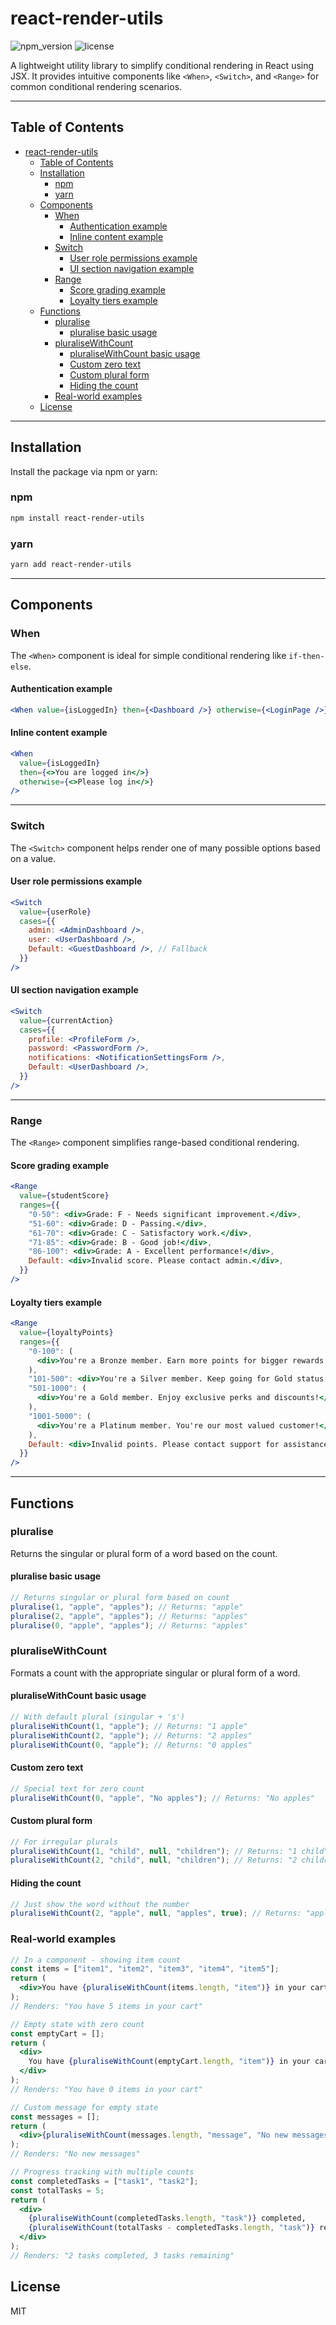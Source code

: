 # react-render-utils

![npm_version](https://img.shields.io/npm/v/react-render-utils) ![license](https://img.shields.io/npm/l/react-render-utils)

A lightweight utility library to simplify conditional rendering in React using JSX. It provides intuitive components like `<When>`, `<Switch>`, and `<Range>` for common conditional rendering scenarios.

---

## Table of Contents

- [react-render-utils](#react-render-utils)
  - [Table of Contents](#table-of-contents)
  - [Installation](#installation)
    - [npm](#npm)
    - [yarn](#yarn)
  - [Components](#components)
    - [When](#when)
      - [Authentication example](#authentication-example)
      - [Inline content example](#inline-content-example)
    - [Switch](#switch)
      - [User role permissions example](#user-role-permissions-example)
      - [UI section navigation example](#ui-section-navigation-example)
    - [Range](#range)
      - [Score grading example](#score-grading-example)
      - [Loyalty tiers example](#loyalty-tiers-example)
  - [Functions](#functions)
    - [pluralise](#pluralise)
      - [pluralise basic usage](#pluralise-basic-usage)
    - [pluraliseWithCount](#pluralisewithcount)
      - [pluraliseWithCount basic usage](#pluralisewithcount-basic-usage)
      - [Custom zero text](#custom-zero-text)
      - [Custom plural form](#custom-plural-form)
      - [Hiding the count](#hiding-the-count)
    - [Real-world examples](#real-world-examples)
  - [License](#license)

---

## Installation

Install the package via npm or yarn:

### npm

```bash
npm install react-render-utils
```

### yarn

```bash
yarn add react-render-utils
```

---

## Components

### When

The `<When>` component is ideal for simple conditional rendering like `if-then-else`.

#### Authentication example

```jsx
<When value={isLoggedIn} then={<Dashboard />} otherwise={<LoginPage />} />
```

#### Inline content example

```jsx
<When
  value={isLoggedIn}
  then={<>You are logged in</>}
  otherwise={<>Please log in</>}
/>
```

---

### Switch

The `<Switch>` component helps render one of many possible options based on a value.

#### User role permissions example

```jsx
<Switch
  value={userRole}
  cases={{
    admin: <AdminDashboard />,
    user: <UserDashboard />,
    Default: <GuestDashboard />, // Fallback
  }}
/>
```

#### UI section navigation example

```jsx
<Switch
  value={currentAction}
  cases={{
    profile: <ProfileForm />,
    password: <PasswordForm />,
    notifications: <NotificationSettingsForm />,
    Default: <UserDashboard />,
  }}
/>
```

---

### Range

The `<Range>` component simplifies range-based conditional rendering.

#### Score grading example

```jsx
<Range
  value={studentScore}
  ranges={{
    "0-50": <div>Grade: F - Needs significant improvement.</div>,
    "51-60": <div>Grade: D - Passing.</div>,
    "61-70": <div>Grade: C - Satisfactory work.</div>,
    "71-85": <div>Grade: B - Good job!</div>,
    "86-100": <div>Grade: A - Excellent performance!</div>,
    Default: <div>Invalid score. Please contact admin.</div>,
  }}
/>
```

#### Loyalty tiers example

```jsx
<Range
  value={loyaltyPoints}
  ranges={{
    "0-100": (
      <div>You're a Bronze member. Earn more points for bigger rewards!</div>
    ),
    "101-500": <div>You're a Silver member. Keep going for Gold status!</div>,
    "501-1000": (
      <div>You're a Gold member. Enjoy exclusive perks and discounts!</div>
    ),
    "1001-5000": (
      <div>You're a Platinum member. You're our most valued customer!</div>
    ),
    Default: <div>Invalid points. Please contact support for assistance.</div>,
  }}
/>
```

---

## Functions

### pluralise

Returns the singular or plural form of a word based on the count.

#### pluralise basic usage

```jsx
// Returns singular or plural form based on count
pluralise(1, "apple", "apples"); // Returns: "apple"
pluralise(2, "apple", "apples"); // Returns: "apples"
pluralise(0, "apple", "apples"); // Returns: "apples"
```

### pluraliseWithCount

Formats a count with the appropriate singular or plural form of a word.

#### pluraliseWithCount basic usage

```jsx
// With default plural (singular + 's')
pluraliseWithCount(1, "apple"); // Returns: "1 apple"
pluraliseWithCount(2, "apple"); // Returns: "2 apples"
pluraliseWithCount(0, "apple"); // Returns: "0 apples"
```

#### Custom zero text

```jsx
// Special text for zero count
pluraliseWithCount(0, "apple", "No apples"); // Returns: "No apples"
```

#### Custom plural form

```jsx
// For irregular plurals
pluraliseWithCount(1, "child", null, "children"); // Returns: "1 child"
pluraliseWithCount(2, "child", null, "children"); // Returns: "2 children"
```

#### Hiding the count

```jsx
// Just show the word without the number
pluraliseWithCount(2, "apple", null, "apples", true); // Returns: "apples"
```

### Real-world examples

```jsx
// In a component - showing item count
const items = ["item1", "item2", "item3", "item4", "item5"];
return (
  <div>You have {pluraliseWithCount(items.length, "item")} in your cart.</div>
);
// Renders: "You have 5 items in your cart"

// Empty state with zero count
const emptyCart = [];
return (
  <div>
    You have {pluraliseWithCount(emptyCart.length, "item")} in your cart.
  </div>
);
// Renders: "You have 0 items in your cart"

// Custom message for empty state
const messages = [];
return (
  <div>{pluraliseWithCount(messages.length, "message", "No new messages")}</div>
);
// Renders: "No new messages"

// Progress tracking with multiple counts
const completedTasks = ["task1", "task2"];
const totalTasks = 5;
return (
  <div>
    {pluraliseWithCount(completedTasks.length, "task")} completed,
    {pluraliseWithCount(totalTasks - completedTasks.length, "task")} remaining
  </div>
);
// Renders: "2 tasks completed, 3 tasks remaining"
```

## License

MIT
